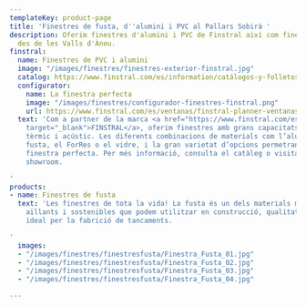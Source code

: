 ```yaml
---
templateKey: product-page
title: 'Finestres de fusta, d''alumini i PVC al Pallars Sobirà '
description: Oferim finestres d'alumini i PVC de Finstral així com finestres de fusta
  des de les Valls d'Àneu.
finstral:
  name: Finestres de PVC i alumini
  image: "/images/finestres/finestres-exterior-finstral.jpg"
  catalog: https://www.finstral.com/es/information/catálogos-y-folletos/38-0.html
  configurator:
    name: La finestra perfecta
    image: "/images/finestres/configurador-finestres-finstral.png"
    url: https://www.finstral.com/es/ventanas/finstral-planner-ventanas/finstral-planner-ventanas/110-0.html
  text: 'Com a partner de la marca <a href="https://www.finstral.com/es/ventanas/ventanas/14-0.html"
    target="_blank">FINSTRAL</a>, oferim finestres amb grans capacitats en aïllament
    tèrmic i acústic. Les diferents combinacions de materials com l’alumini, el PVC,  la
    fusta, el ForRes o el vidre, i la gran varietat d’opcions permetran obtenir la
    finestra perfecta. Per més informació, consulta el catàleg o visita el nostre
    showroom.

'
products:
- name: Finestres de fusta
  text: 'Les finestres de tota la vida! La fusta és un dels materials més càlids,
    aïllants i sostenibles que podem utilitzar en construcció, qualitats que la fan
    ideal per la fabrició de tancaments.

'
  images:
  - "/images/finestres/finestresfusta/Finestra_Fusta_01.jpg"
  - "/images/finestres/finestresfusta/Finestra_Fusta_02.jpg"
  - "/images/finestres/finestresfusta/Finestra_Fusta_03.jpg"
  - "/images/finestres/finestresfusta/Finestra_Fusta_04.jpg"

---
```

